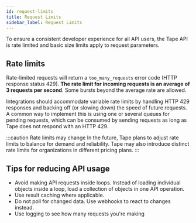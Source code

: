 ```yaml
---
id: request-limits
title: Request Limits
sidebar_label: Request Limits
---
```


To ensure a consistent developer experience for all API users, the Tape API is rate limited and basic size limits apply to request parameters.

## Rate limits

Rate-limited requests will return a `too_many_requests` error code (HTTP response status 429). **The rate limit for incoming requests is an average of 3 requests per second**. Some bursts beyond the average rate are allowed.

Integrations should accommodate variable rate limits by handling HTTP 429 responses and backing off (or slowing down) the speed of future requests. A common way to implement this is using one or several queues for pending requests, which can be consumed by sending requests as long as Tape does not respond with an HTTP 429.

:::caution Rate limits may change
In the future, Tape plans to adjust rate limits to balance for demand and reliability. Tape may also introduce distinct rate limits for organizations in different pricing plans.
:::

## Tips for reducing API usage

- Avoid making API requests inside loops. Instead of loading individual objects inside a loop, load a collection of objects in one API operation.
- Use result caching where applicable.
- Do not poll for changed data. Use webhooks to react to changes instead.
- Use logging to see how many requests you're making

